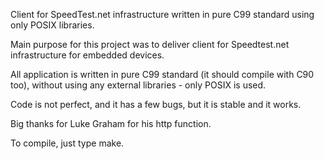 Client for SpeedTest.net infrastructure written in pure C99 standard using only POSIX libraries.

Main purpose for this project was to deliver client for Speedtest.net 
infrastructure for embedded devices.

All application is written in pure C99 standard (it should compile with C90
too), without using any external libraries - only POSIX is used.

Code is not perfect, and it has a few bugs, but it is stable and it works.

Big thanks for Luke Graham for his http function.

To compile, just type make.
